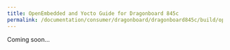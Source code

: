 ```yaml
---
title: OpenEmbedded and Yocto Guide for Dragonboard 845c
permalink: /documentation/consumer/dragonboard/dragonboard845c/build/open-embedded.md.html
---
```


Coming soon...
